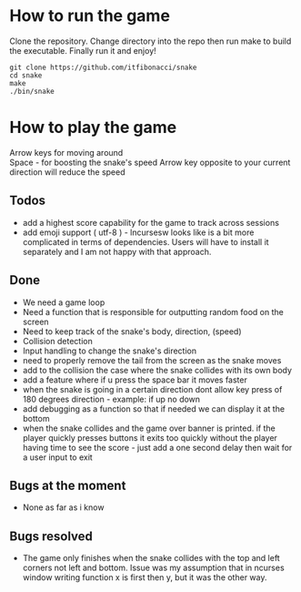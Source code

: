 # How to run the game
Clone the repository. Change directory into the repo then run make to build the executable. Finally run it and enjoy!
```
git clone https://github.com/itfibonacci/snake
cd snake
make
./bin/snake
```

# How to play the game
Arrow keys for moving around\
Space - for boosting the snake's speed
Arrow key opposite to your current direction will reduce the speed

## Todos
- add a highest score capability for the game to track across sessions
- add emoji support ( utf-8 ) - lncursesw looks like is a bit more complicated in terms of dependencies. Users will have to install it separately and I am not happy with that approach.

## Done
- We need a game loop
- Need a function that is responsible for outputting random food on the screen
- Need to keep track of the snake's body, direction, (speed)
- Collision detection
- Input handling to change the snake's direction
- need to properly remove the tail from the screen as the snake moves
- add to the collision the case where the snake collides with its own body
- add a feature where if u press the space bar it moves faster
- when the snake is going in a certain direction dont allow key press of 180 degrees direction - example: if up no down
- add debugging as a function so that if needed we can display it at the bottom
- when the snake collides and the game over banner is printed. if the player quickly presses buttons it exits too quickly without the player having time to see the score - just add a one second delay then wait for a user input to exit

## Bugs at the moment
- None as far as i know

## Bugs resolved
- The game only finishes when the snake collides with the top and left corners not left and bottom. Issue was my assumption that in ncurses window writing function x is first then y, but it was the other way.
